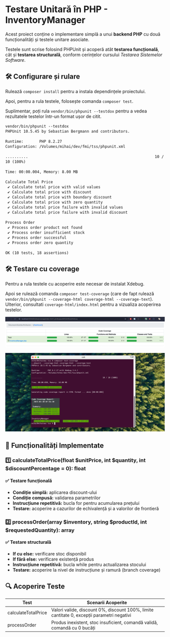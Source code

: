 # Testare Unitară în PHP - InventoryManager

Acest proiect conține o implementare simplă a unui **backend PHP** cu două
funcționalități și testele unitare asociate.

Testele sunt scrise folosind PHPUnit și acoperă atât **testarea funcțională**,
cât și **testarea structurală**, conform cerințelor cursului *Testarea Sistemelor Software*.


## 🛠️ Configurare și rulare

Rulează `composer install` pentru a instala dependințele proiectului.

Apoi, pentru a rula testele, folosește comanda `composer test`.

Suplimentar, poți rula `vendor/bin/phpunit --testdox` pentru a vedea rezultatele testelor într-un format ușor de citit.

```
vendor/bin/phpunit --testdox
PHPUnit 10.5.45 by Sebastian Bergmann and contributors.

Runtime:       PHP 8.2.27
Configuration: /Volumes/mihai/dev/fmi/tss/phpunit.xml

..........                                                        10 / 10 (100%)

Time: 00:00.004, Memory: 8.00 MB

Calculate Total Price
 ✔ Calculate total price with valid values
 ✔ Calculate total price with discount
 ✔ Calculate total price with boundary discount
 ✔ Calculate total price with zero quantity
 ✔ Calculate total price failure with invalid values
 ✔ Calculate total price failure with invalid discount

Process Order
 ✔ Process order product not found
 ✔ Process order insufficient stock
 ✔ Process order successful
 ✔ Process order zero quantity

OK (10 tests, 18 assertions)
```

## 🛠️ Testare cu coverage

Pentru a rula testele cu acoperire este necesar de instalat Xdebug.

Apoi se rulează comanda `composer test-coverage` (care de fapt rulează `vendor/bin/phpunit --coverage-html coverage-html --coverage-text`).
Ulterior, consultati `coverage-html/index.html` pentru a vizualiza acoperirea testelor.

![coverage-example-html](docs/coverage-example-html.png)

![coverage-example-output](docs/coverage-example-output.png)

## 📌 Funcționalități Implementate

### 1️⃣ calculateTotalPrice(float $unitPrice, int $quantity, int $discountPercentage = 0): float
#### ✅ Testare funcțională
- **Condiție simplă:** aplicarea discount-ului
- **Condiție compusă:** validarea parametrilor
- **Instrucțiune repetitivă:** bucla for pentru acumularea prețului
- **Testare:** acoperire a cazurilor de echivalență și a valorilor de frontieră

### 2️⃣ processOrder(array $inventory, string $productId, int $requestedQuantity): array
#### ✅ Testare structurală
- **If cu else:** verificare stoc disponibil
- **If fără else:** verificare existență produs
- **Instrucțiune repetitivă:** bucla while pentru actualizarea stocului
- **Testare:** acoperire la nivel de instrucțiune și ramură (branch coverage)

## 🔍 Acoperire Teste

| Test                | Scenarii Acoperite                                                                         |
|---------------------|--------------------------------------------------------------------------------------------|
| calculateTotalPrice | Valori valide, discount 0%, discount 100%, limite cantitate 0, excepții parametri negativi |
| processOrder        | Produs inexistent, stoc insuficient, comandă validă, comandă cu  0 bucăți                  |
